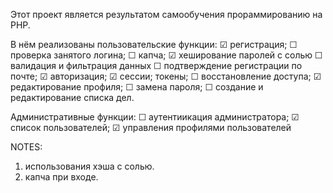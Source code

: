 Этот проект является результатом самообучения прораммированию на PHP.

В нём реализованы пользовательские функции:
☑ регистрация;
☐ проверка занятого логина;
☐ капча;
☑ хеширование паролей с солью
☐ валидация и фильтрация данных
☐ подтверждение регистрации по почте;
☑ авторизация;
☑ сессии;
токены;
☐ восстановление доступа;
☑ редактирование профиля;
☐ замена пароля;
☐ создание и редактирование списка дел.

Административные функции:
☐ аутентиикация администратора;
☑ список пользователей;
☑ управления профилями пользователей

NOTES:
1. использования хэша с солью.
2. капча при входе.

